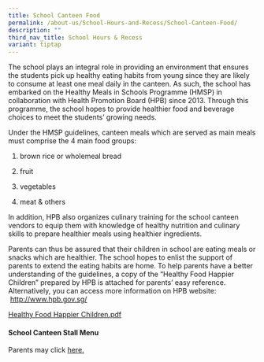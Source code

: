 ```yaml
---
title: School Canteen Food
permalink: /about-us/School-Hours-and-Recess/School-Canteen-Food/
description: ""
third_nav_title: School Hours & Recess
variant: tiptap
---
```

<p>The school plays an integral role in providing an environment that ensures
the students pick up healthy eating habits from young since they are likely
to consume at least one meal daily in the canteen. As such, the school
has embarked on the Healthy Meals in Schools Programme (HMSP) in collaboration
with Health Promotion Board (HPB) since 2013. Through this programme, the
school hopes to provide healthier food and beverage choices to meet the
students’ growing needs.</p>
<p>Under the HMSP guidelines, canteen meals which are served as main meals
must comprise the 4 main food groups:</p>
<ol>
<li>
<p>brown rice or wholemeal bread</p>
</li>
<li>
<p>fruit</p>
</li>
<li>
<p>vegetables</p>
</li>
<li>
<p>meat &amp; others</p>
</li>
</ol>
<p>In addition, HPB also organizes culinary training for the school canteen
vendors to equip them with knowledge of healthy nutrition and culinary
skills to prepare healthier meals using healthier ingredients.</p>
<p>Parents can thus be assured that their children in school are eating meals
or snacks which are healthier. The school hopes to enlist the support of
parents to extend the eating habits are home. To help parents have a better
understanding of the guidelines, a copy of the “Healthy Food Happier Children”
prepared by HPB is attached for parents’ easy reference. Alternatively,
you can access more information on HPB website: &nbsp;<a href="http://www.hpb.gov.sg/" rel="noopener noreferrer nofollow" target="_blank">http://www.hpb.gov.sg/</a>
</p>
<p><a href="/files/Healthy%20Food%20Happier%20Children.pdf" rel="noopener noreferrer nofollow" target="_blank">Healthy Food Happier Children.pdf</a>
</p>
<h4><strong>School Canteen Stall Menu</strong></h4>
<p>Parents may click&nbsp;<a href="/files/SDPS_canteen_menu__15_Apr_2025_.pdf" rel="noopener nofollow" target="_blank">here. </a>
</p>